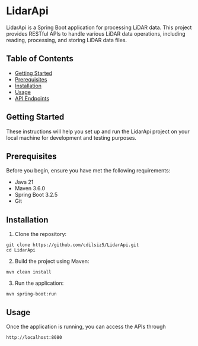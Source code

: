 
# LidarApi

LidarApi is a Spring Boot application for processing LiDAR data. This project provides RESTful APIs to handle various LiDAR data operations, including reading, processing, and storing LiDAR data files.

## Table of Contents
- [Getting Started](#getting-started)
- [Prerequisites](#prerequisites)
- [Installation](#installation)
- [Usage](#usage)
- [API Endpoints](#api-endpoints)

## Getting Started

These instructions will help you set up and run the LidarApi project on your local machine for development and testing purposes.

## Prerequisites

Before you begin, ensure you have met the following requirements:
- Java 21
- Maven 3.6.0 
- Spring Boot 3.2.5
- Git



## Installation

1. Clone the repository:
```
git clone https://github.com/cdilsiz5/LidarApi.git
cd LidarApi
```
2. Build the project using Maven:
 ```
mvn clean install
```
3. Run the application:
```
mvn spring-boot:run
```

## Usage

Once the application is running, you can access the APIs through
``` 
http://localhost:8080
``` 

